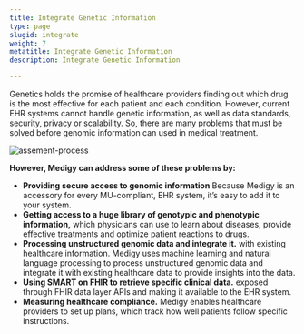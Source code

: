 ```yaml
---
title: Integrate Genetic Information
type: page
slugid: integrate
weight: 7
metatitle: Integrate Genetic Information
description: Integrate Genetic Information

---
```

 	
 
Genetics holds the promise of healthcare providers finding out which drug is the most effective for each patient and each condition. However, current EHR systems cannot handle genetic information, as well as data standards, security, privacy or scalability. So, there are many problems that must be solved before genomic information can used in medical treatment.

 ![assement-process](/assets-natural/brand/www.netspective.com/solutions/medigy/Integrating-genetic-information.jpg#center)

 **However, Medigy can address some of these problems by:**
  
  * **Providing secure access to genomic information**  Because Medigy is an accessory for every MU-compliant, EHR system, it’s easy to add it to your system. 
  * **Getting access to a huge library of genotypic and phenotypic information,** which physicians can use to learn about diseases, provide effective treatments and optimize patient reactions to drugs. 
  * **Processing unstructured genomic data and integrate it.** with existing healthcare information. Medigy uses machine learning and natural language processing to process unstructured genomic data and integrate it with existing healthcare data to provide insights into the data. 
  * **Using SMART on FHIR to retrieve specific clinical data.** exposed through FHIR data layer APIs and making it available to the EHR system. 
  * **Measuring healthcare compliance.** Medigy enables healthcare providers to set up plans, which track how well patients follow specific instructions. 
 
 



 
 